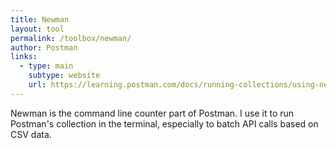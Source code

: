 ```yaml
---
title: Newman
layout: tool
permalink: /toolbox/newman/
author: Postman
links:
  - type: main
    subtype: website
    url: https://learning.postman.com/docs/running-collections/using-newman-cli/command-line-integration-with-newman/
---
```


Newman is the command line counter part of Postman. I use it to run Postman's collection in the terminal, especially to batch API calls based on CSV data.
<!--more-->

